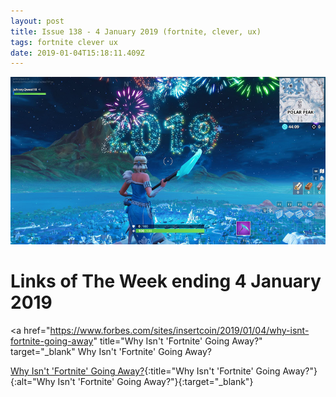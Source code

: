 ```yaml
---
layout: post
title: Issue 138 - 4 January 2019 (fortnite, clever, ux)
tags: fortnite clever ux
date: 2019-01-04T15:18:11.409Z
---
```

![The clever UX that made Fortnite a $1.2 billion sensation](/assets/uploads/issue-138.png "The clever UX that made Fortnite a $1.2 billion sensation")

# Links of The Week ending 4 January 2019

<a href="https://www.forbes.com/sites/insertcoin/2019/01/04/why-isnt-fortnite-going-away" title="Why Isn't 'Fortnite' Going Away?" target="_blank" Why Isn't 'Fortnite' Going Away?</a>

[Why Isn't 'Fortnite' Going Away?](https://www.forbes.com/sites/insertcoin/2019/01/04/why-isnt-fortnite-going-away){:title="Why Isn't 'Fortnite' Going Away?"}{:alt="Why Isn't 'Fortnite' Going Away?"}{:target="_blank"}
